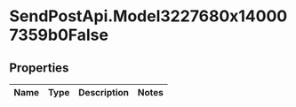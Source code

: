# SendPostApi.Model3227680x140007359b0False

## Properties
Name | Type | Description | Notes
------------ | ------------- | ------------- | -------------


